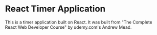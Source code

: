 # React Timer Application

This is a timer application built on React. It was built from "The Complete React Web Developer Course" by udemy.com's Andrew Mead.